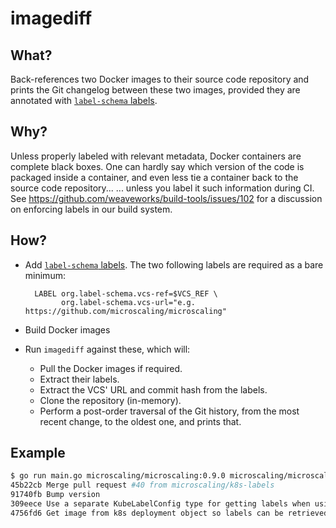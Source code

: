 # imagediff

## What?

Back-references two Docker images to their source code repository and prints the Git changelog between these two images, provided they are annotated with [`label-schema` labels](https://microbadger.com/labels).

## Why?

Unless properly labeled with relevant metadata, Docker containers are complete black boxes.
One can hardly say which version of the code is packaged inside a container, and even less tie a container back to the source code repository...
... unless you label it such information during CI. See https://github.com/weaveworks/build-tools/issues/102 for a discussion on enforcing labels in our build system.

## How?

- Add [`label-schema` labels](https://microbadger.com/labels). The two following labels are required as a bare minimum:

  ```
    LABEL org.label-schema.vcs-ref=$VCS_REF \
          org.label-schema.vcs-url="e.g. https://github.com/microscaling/microscaling"
  ```

- Build Docker images
- Run `imagediff` against these, which will:

    - Pull the Docker images if required.
    - Extract their labels.
    - Extract the VCS' URL and commit hash from the labels.
    - Clone the repository (in-memory).
    - Perform a post-order traversal of the Git history, from the most recent change, to the oldest one, and prints that.

## Example

```bash
$ go run main.go microscaling/microscaling:0.9.0 microscaling/microscaling:0.9.1
45b22cb Merge pull request #40 from microscaling/k8s-labels
91740fb Bump version
309eece Use a separate KubeLabelConfig type for getting labels when using Kubernetes
4756fd6 Get image from k8s deployment object so labels can be retrieved from the MicroBadger API. Move creating the k8s clientset to utils.
```
